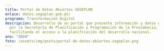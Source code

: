 ```yaml
---
title: Portal de Datos Abiertos SEGEPLAN
enlace: datos.segeplan.gob.gt/
programa: Transformación Digital
descripcion: Desarrollo de un portal que presente información y datos generados
  por la Secretaría de Planificación y Programación de la Presidencia,
  facilitando el acceso a la planificación del desarrollo nacional.
ano: "2024"
foto: /assets/img/posts/portal-de-datos-abiertos-segeplan.png
---
```

